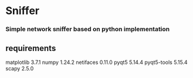 # Sniffer
### Simple network sniffer based on python implementation
## requirements
matplotlib 3.7.1
numpy 1.24.2
netifaces 0.11.0
pyqt5 5.14.4
pyqt5-tools 5.15.4
scapy 2.5.0
